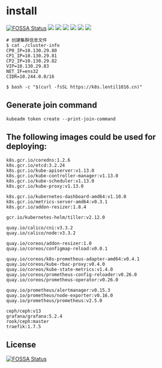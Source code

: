 # install
[![FOSSA Status](https://app.fossa.io/api/projects/git%2Bgithub.com%2FLentil1016%2Fkubeadm-ha.svg?type=shield)](https://app.fossa.io/projects/git%2Bgithub.com%2FLentil1016%2Fkubeadm-ha?ref=badge_shield) ![](https://img.shields.io/badge/Dist-Centos7-blue.svg) ![](https://img.shields.io/badge/Dist-Fedora27-yellow.svg) ![](https://img.shields.io/badge/DNS-CoreDNS-brightgreen.svg)  ![](https://img.shields.io/badge/Mode-HA-brightgreen.svg)  ![](https://img.shields.io/badge/Proxy-IPVS-brightgreen.svg)  ![](https://img.shields.io/badge/Net-Calico-brightgreen.svg)

``` shell
# 创建集群信息文件
$ cat ./cluster-info
CP0_IP=10.130.29.80
CP1_IP=10.130.29.81
CP2_IP=10.130.29.82
VIP=10.130.29.83
NET_IF=ens32
CIDR=10.244.0.0/16

$ bash -c "$(curl -fsSL https://k8s.lentil1016.cn)"
```

## Generate join command

``` shell
kubeadm token create --print-join-command
```

## The following images could be used for deploying:

```
k8s.gcr.io/coredns:1.2.6
k8s.gcr.io/etcd:3.2.24
k8s.gcr.io/kube-apiserver:v1.13.0
k8s.gcr.io/kube-controller-manager:v1.13.0
k8s.gcr.io/kube-scheduler:v1.13.0
k8s.gcr.io/kube-proxy:v1.13.0

k8s.gcr.io/kubernetes-dashboard-amd64:v1.10.0
k8s.gcr.io/metrics-server-amd64:v0.3.1
k8s.gcr.io/addon-resizer:1.8.4

gcr.io/kubernetes-helm/tiller:v2.12.0

quay.io/calico/cni:v3.3.2
quay.io/calico/node:v3.3.2

quay.io/coreos/addon-resizer:1.0
quay.io/coreos/configmap-reload:v0.0.1

quay.io/coreos/k8s-prometheus-adapter-amd64:v0.4.1
quay.io/coreos/kube-rbac-proxy:v0.4.0
quay.io/coreos/kube-state-metrics:v1.4.0
quay.io/coreos/prometheus-config-reloader:v0.26.0
quay.io/coreos/prometheus-operator:v0.26.0

quay.io/prometheus/alertmanager:v0.15.3
quay.io/prometheus/node-exporter:v0.16.0
quay.io/prometheus/prometheus:v2.5.0

ceph/ceph:v13
grafana/grafana:5.2.4
rook/ceph:master
traefik:1.7.5
```

## License
[![FOSSA Status](https://app.fossa.io/api/projects/git%2Bgithub.com%2FLentil1016%2Fkubeadm-ha.svg?type=large)](https://app.fossa.io/projects/git%2Bgithub.com%2FLentil1016%2Fkubeadm-ha?ref=badge_large)
